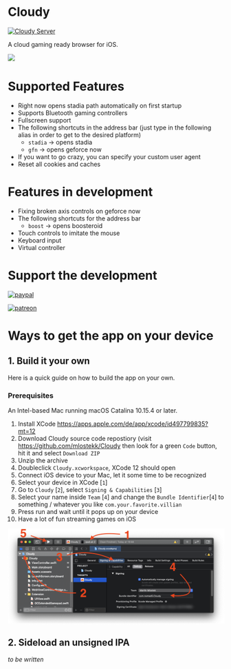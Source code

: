 # Cloudy

[![Cloudy Server](https://img.shields.io/discord/591914197219016707.svg?label=Discord&logo=Discord&colorB=7289da&style=for-the-badge)](https://discord.gg/ku8kvE)

A cloud gaming ready browser for iOS.

![](Media/cloudy.gif)

# Supported Features

- Right now opens stadia path automatically on first startup
- Supports Bluetooth gaming controllers
- Fullscreen support
- The following shortcuts in the address bar (just type in the following alias in order to get to the desired platform)
  - `stadia` -> opens stadia
  - `gfn` -> opens geforce now 
- If you want to go crazy, you can specify your custom user agent
- Reset all cookies and caches

# Features in development

- Fixing broken axis controls on geforce now
- The following shortcuts for the address bar
  - `boost` -> opens boosteroid
- Touch controls to imitate the mouse
- Keyboard input
- Virtual controller

# Support the development

[![paypal](https://www.paypalobjects.com/en_US/i/btn/btn_donate_LG.gif)](https://www.paypal.com/cgi-bin/webscr?cmd=_s-xclick&hosted_button_id=79U6NVP3HMY68)

[![patreon](Media/becomePatreon.png)](https://www.patreon.com/bePatron?u=44456418)

# Ways to get the app on your device

## 1. Build it your own

Here is a quick guide on how to build the app on your own.

### Prerequisites
An Intel-based Mac running macOS Catalina 10.15.4 or later.

1. Install XCode https://apps.apple.com/de/app/xcode/id497799835?mt=12
2. Download Cloudy source code repostiory (visit https://github.com/mlostekk/Cloudy then look for a green `Code` button, hit it and select `Download ZIP`
3. Unzip the archive
4. Doubleclick `Cloudy.xcworkspace`, XCode 12 should open
5. Connect iOS device to your Mac, let it some time to be recognized
6. Select your device in XCode [`1`]
7. Go to `Cloudy` [`2`], select `Signing & Capabilities` [`3`]
8. Select your name inside `Team` [`4`] and change the `Bundle Identifier`[`4`] to something / whatever you like `com.your.favorite.villian`
9. Press run and wait until it pops up on your device
10. Have a lot of fun streaming games on iOS

![](Media/xcode.png)

## 2. Sideload an unsigned IPA

_to be written_
